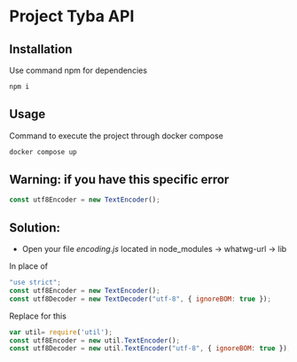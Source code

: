 # Project Tyba API

## Installation

Use command npm for dependencies

```bash
npm i
```

## Usage

Command to execute the project through docker compose

```javascript
docker compose up
```

## Warning: if you have this specific error

```javascript
const utf8Encoder = new TextEncoder();
```
## Solution: 

* Open your file *encoding.js* located in node_modules -> whatwg-url -> lib

In place of

```javascript
"use strict";
const utf8Encoder = new TextEncoder();
const utf8Decoder = new TextDecoder("utf-8", { ignoreBOM: true });
```

Replace for this

```javascript
var util= require('util');
const utf8Encoder = new util.TextEncoder();
const utf8Decoder = new util.TextEncoder("utf-8", { ignoreBOM: true });
```
